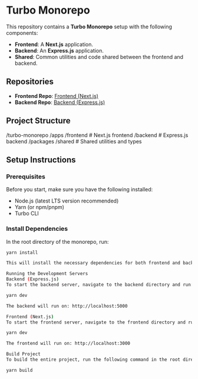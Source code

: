 # Turbo Monorepo

This repository contains a **Turbo Monorepo** setup with the following components:

- **Frontend**: A **Next.js** application.
- **Backend**: An **Express.js** application.
- **Shared**: Common utilities and code shared between the frontend and backend.

## Repositories

- **Frontend Repo**: [Frontend (Next.js)](https://github.com/vionakaleb/frontend-repo)
- **Backend Repo**: [Backend (Express.js)](https://github.com/vionakaleb/backend-repo)

## Project Structure

/turbo-monorepo /apps /frontend # Next.js frontend /backend # Express.js backend /packages /shared # Shared utilities and types

## Setup Instructions

### Prerequisites
Before you start, make sure you have the following installed:

- Node.js (latest LTS version recommended)
- Yarn (or npm/pnpm)
- Turbo CLI

### Install Dependencies

In the root directory of the monorepo, run:

```bash
yarn install

This will install the necessary dependencies for both frontend and backend projects.

Running the Development Servers
Backend (Express.js)
To start the backend server, navigate to the backend directory and run:

yarn dev

The backend will run on: http://localhost:5000

Frontend (Next.js)
To start the frontend server, navigate to the frontend directory and run:

yarn dev

The frontend will run on: http://localhost:3000

Build Project
To build the entire project, run the following command in the root directory:

yarn build
